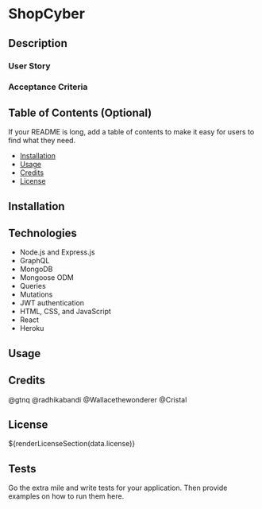 # ShopCyber

## Description



### User Story


### Acceptance Criteria


## Table of Contents (Optional)

If your README is long, add a table of contents to make it easy for users to find what they need.

- [Installation](#installation)
- [Usage](#usage)
- [Credits](#credits)
- [License](#license)


## Installation



## Technologies

  - Node.js and Express.js
  - GraphQL
  - MongoDB
  - Mongoose ODM
  - Queries
  - Mutations
  - JWT authentication
  - HTML, CSS, and JavaScript
  - React
  - Heroku 

## Usage




## Credits
@gtnq
@radhikabandi
@Wallacethewonderer
@Cristal
## License
${renderLicenseSection(data.license)} 


## Tests

Go the extra mile and write tests for your application. Then provide examples on how to run them here.
